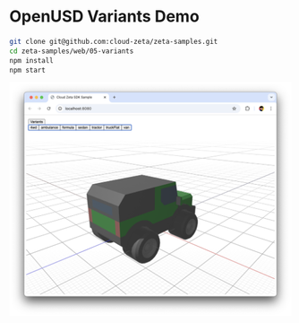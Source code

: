 # OpenUSD Variants Demo

```bash
git clone git@github.com:cloud-zeta/zeta-samples.git
cd zeta-samples/web/05-variants
npm install
npm start
```

![Variants Demo](./variants-demo.png)
